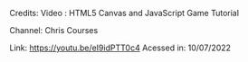 Credits: 
Video : HTML5 Canvas and JavaScript Game Tutorial

Channel: Chris Courses

Link: https://youtu.be/eI9idPTT0c4
Acessed in: 10/07/2022

